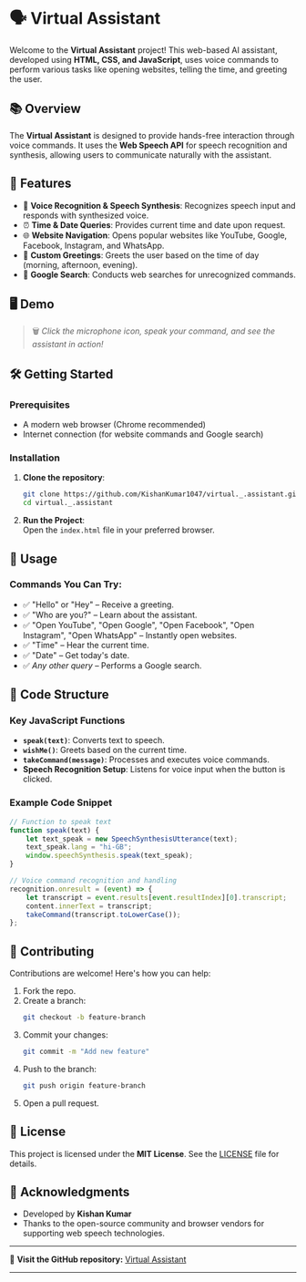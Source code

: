 # 🗣️ Virtual Assistant

Welcome to the **Virtual Assistant** project! This web-based AI assistant, developed using **HTML, CSS, and JavaScript**, uses voice commands to perform various tasks like opening websites, telling the time, and greeting the user.

## 📚 Overview

The **Virtual Assistant** is designed to provide hands-free interaction through voice commands. It uses the **Web Speech API** for speech recognition and synthesis, allowing users to communicate naturally with the assistant.

## 🚀 Features

- 🐨 **Voice Recognition & Speech Synthesis**: Recognizes speech input and responds with synthesized voice.  
- ⏰ **Time & Date Queries**: Provides current time and date upon request.  
- 🌐 **Website Navigation**: Opens popular websites like YouTube, Google, Facebook, Instagram, and WhatsApp.  
- 🎉 **Custom Greetings**: Greets the user based on the time of day (morning, afternoon, evening).  
- 🔎 **Google Search**: Conducts web searches for unrecognized commands.  

## 🖥️ Demo

> 🗑️ *Click the microphone icon, speak your command, and see the assistant in action!*

## 🛠️ Getting Started

### Prerequisites

- A modern web browser (Chrome recommended)  
- Internet connection (for website commands and Google search)  

### Installation

1. **Clone the repository**:
   ```bash
   git clone https://github.com/KishanKumar1047/virtual._.assistant.git
   cd virtual._.assistant
   ```

2. **Run the Project**:  
   Open the `index.html` file in your preferred browser.

## 🧱 Usage

### Commands You Can Try:
- ✅ "Hello" or "Hey" – Receive a greeting.  
- ✅ "Who are you?" – Learn about the assistant.  
- ✅ "Open YouTube", "Open Google", "Open Facebook", "Open Instagram", "Open WhatsApp" – Instantly open websites.  
- ✅ "Time" – Hear the current time.  
- ✅ "Date" – Get today's date.  
- ✅ *Any other query* – Performs a Google search.  

## 💂️ Code Structure

### Key JavaScript Functions

- **`speak(text)`**: Converts text to speech.  
- **`wishMe()`**: Greets based on the current time.  
- **`takeCommand(message)`**: Processes and executes voice commands.  
- **Speech Recognition Setup**: Listens for voice input when the button is clicked.  

### Example Code Snippet
```javascript
// Function to speak text
function speak(text) {
    let text_speak = new SpeechSynthesisUtterance(text);
    text_speak.lang = "hi-GB";
    window.speechSynthesis.speak(text_speak);
}

// Voice command recognition and handling
recognition.onresult = (event) => {
    let transcript = event.results[event.resultIndex][0].transcript;
    content.innerText = transcript;
    takeCommand(transcript.toLowerCase());
};
```

## 🌱 Contributing

Contributions are welcome! Here's how you can help:

1. Fork the repo.  
2. Create a branch:  
   ```bash
   git checkout -b feature-branch
   ```  
3. Commit your changes:  
   ```bash
   git commit -m "Add new feature"
   ```  
4. Push to the branch:  
   ```bash
   git push origin feature-branch
   ```  
5. Open a pull request.

## 📄 License

This project is licensed under the **MIT License**. See the [LICENSE](LICENSE) file for details.

## 🙌 Acknowledgments

- Developed by **Kishan Kumar**  
- Thanks to the open-source community and browser vendors for supporting web speech technologies.  

---

🔗 **Visit the GitHub repository:** [Virtual Assistant](https://github.com/KishanKumar1047/virtual._.assistant)  

---


